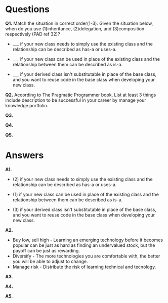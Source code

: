 # Questions

**Q1.**
Match the situation in correct order(1-3).
Given the situation below, when do you use (1)inheritance, (2)delegation, and (3)composition respectively (PAD ref 32)? 

- ___ if your new class needs to simply use the existing class and the relationship can be described as has-a or uses-a. 

- ___ if your new class can be used in place of the existing class and the relationship between them can be described as is-a.  

- ___ if your derived class isn't substitutable in place of the base class, and you want to reuse code in the base class when developing your new class.

**Q2.** According to The Pragmatic Programmer book,  List at least 3 things include description to be successful in your career by manage your knowledge portfolio.

**Q3.**

**Q4.**

**Q5.**


# Answers

**A1.**  
- (2) if your new class needs to simply use the existing class and the relationship can be described as has-a or uses-a. 

- (1) if your new class can be used in place of the existing class and the relationship between them can be described as is-a.  

- (3) if your derived class isn't substitutable in place of the base class, and you want to reuse code in the base class when developing your new class.

**A2.**
- Buy low, sell high - Learning an emerging technology before it becomes popular can be just as hard as finding an undervalued stock, but the payoff can be just as rewarding.
- Diversify - The more technologies you are comfortable with, the better you will be able to adjust to change.
- Manage risk - Distribute the risk of learning technical and tecnology.

**A3.**

**A4.**

**A5.**
